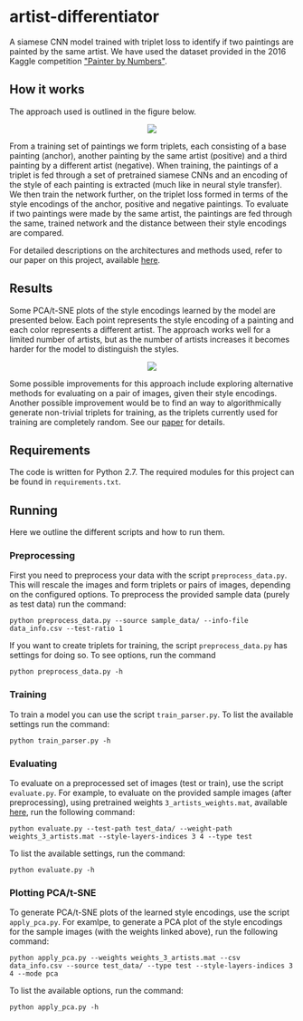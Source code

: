 # artist-differentiator
A siamese CNN model trained with triplet loss to identify if two paintings are painted by the same artist.
We have used the dataset provided in the 2016 Kaggle competition ["Painter by Numbers"](https://www.kaggle.com/c/painter-by-numbers).

## How it works
The approach used is outlined in the figure below.

<p align="center"> 
<img src=https://github.com/josefmal/artist-differentiator/blob/master/figures/siamese_net.svg>
</p>

From a training set of paintings we form triplets, each consisting of a base painting (anchor), another painting by the same artist (positive) and a third painting by a different artist (negative). When training, the paintings of a triplet is fed through a set of pretrained siamese CNNs and an encoding of the style of each painting is extracted (much like in neural
style transfer). We then train the network further, on the triplet loss formed in terms of the style encodings of the anchor, positive and negative paintings. To evaluate if two paintings were made by the same artist, the paintings are fed through the same, trained network and the distance between their style encodings are compared.

For detailed descriptions on the architectures and methods used, refer to our paper on this project, available [here](https://drive.google.com/drive/folders/1oRqil4zFwI-TcJiYQLB2p4_2Po44p0le?usp=sharing).

## Results
Some PCA/t-SNE plots of the style encodings learned by the model are presented below. Each point represents the style encoding of a painting and each color represents a different artist. The approach works well for a limited number of artists, but as the number of artists increases it becomes harder for the model to distinguish the styles.

<p align="center"> 
<img src=https://github.com/josefmal/artist-differentiator/blob/master/figures/results.svg >
</p>

Some possible improvements for this approach include exploring alternative methods for evaluating on a pair of images, given their style encodings. Another possible improvement would be to find an way to algorithmically generate non-trivial triplets for training, as the triplets currently used for training are completely random. See our [paper](https://drive.google.com/drive/folders/1oRqil4zFwI-TcJiYQLB2p4_2Po44p0le?usp=sharing) for details.


## Requirements
The code is written for Python 2.7. The required modules for this project can be found in `requirements.txt`.

## Running
Here we outline the different scripts and how to run them.

### Preprocessing
First you need to preprocess your data with the script `preprocess_data.py`. This will rescale the images and form triplets or pairs of images, depending on the configured options. To preprocess the provided sample data (purely as test data) run the command: 

`python preprocess_data.py --source sample_data/ --info-file data_info.csv --test-ratio 1`

If you want to create triplets for training, the script `preprocess_data.py` has settings for doing so. To see options, run the command

`python preprocess_data.py -h`

### Training
To train a model you can use the script `train_parser.py`. To list the available settings run the command:

`python train_parser.py -h`

### Evaluating
To evaluate on a preprocessed set of images (test or train), use the script `evaluate.py`. For example, to evaluate on the provided sample images (after preprocessing), using pretrained weights `3_artists_weights.mat`, available [here](https://drive.google.com/drive/folders/1oRqil4zFwI-TcJiYQLB2p4_2Po44p0le?usp=sharing), run the following command:

`python evaluate.py --test-path test_data/ --weight-path weights_3_artists.mat --style-layers-indices 3 4 --type test`

To list the available settings, run the command:

`python evaluate.py -h`

### Plotting PCA/t-SNE
To generate PCA/t-SNE plots of the learned style encodings, use the script `apply_pca.py`. For examlpe, to generate a PCA plot of the style encodings for the sample images (with the weights linked above), run the following command:

`python apply_pca.py --weights weights_3_artists.mat --csv data_info.csv --source test_data/ --type test --style-layers-indices 3 4 --mode pca`

To list the available options, run the command:

`python apply_pca.py -h`

